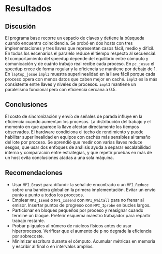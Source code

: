 # Resultados

## Discusión

El programa base recorre un espacio de claves y detiene la búsqueda cuando encuentra coincidencia. Se probó en dos hosts con tres implementaciones y tres llaves que representan casos fácil, medio y difícil. En todos los escenarios el paralelo reduce el tiempo respecto al secuencial. El comportamiento del speedup depende del equilibrio entre cómputo y comunicación y de cuánto trabajo real recibe cada proceso. En `pc_josue` el speedup crece de forma regular y la eficiencia se mantiene por debajo de 1. En `laptop_josue` `impl1` muestra superlinealidad en la llave fácil porque cada proceso opera con menos datos que caben mejor en caché. `impl2` es la más consistente entre llaves y niveles de procesos. `impl3` mantiene un paralelismo funcional pero con eficiencia cercana a 0.5.

## Conclusiones

El costo de sincronización y envío de señales de parada influye en la eficiencia cuando aumentan los procesos. La distribución del trabajo y el momento en que aparece la llave afectan directamente los tiempos observados. El hardware condiciona el techo de rendimiento y puede habilitar superlinealidad en equipos con cachés más sensibles al tamaño del lote por proceso. Se aprendió que medir con varias llaves reduce sesgos, que usar dos enfoques de análisis ayuda a separar escalabilidad interna y comparación entre estrategias, y que repetir pruebas en más de un host evita conclusiones atadas a una sola máquina.

## Recomendaciones

- Usar `MPI_Bcast` para difundir la señal de encontrado o un `MPI_Reduce` sobre una bandera global en la primera implementación. Evitar un envío punto a punto a todos los procesos.
- Emplear `MPI_Isend` o `MPI_Issend` con `MPI_Waitall` para no frenar al emisor. Insertar puntos de progreso con `MPI_Iprobe` en bucles largos.
- Particionar en bloques pequeños por proceso y reasignar cuando termine un bloque. Preferir esquema maestro trabajador para repartir trabajo restante.
- Probar p iguales al número de núcleos físicos antes de usar hiperprocesos. Verificar que el aumento de p no degrade la eficiencia por sobrecoste.
- Minimizar escritura durante el cómputo. Acumular métricas en memoria y escribir al final o en intervalos amplios.
